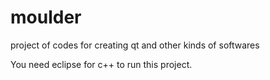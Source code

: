# moulder
project of codes for creating qt and other kinds of softwares

You need eclipse for c++ to run this project.
